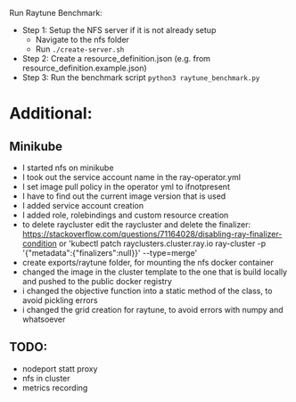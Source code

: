 Run Raytune Benchmark:
- Step 1: Setup the NFS server if it is not already setup
  - Navigate to the nfs folder
  - Run ```./create-server.sh```
- Step 2: Create a resource_definition.json (e.g. from resource_definition.example.json)
- Step 3: Run the benchmark script ```python3 raytune_benchmark.py```


# Additional:
## Minikube
- I started nfs on minikube
- I took out the service account name in the ray-operator.yml
- I set image pull policy in the operator yml to ifnotpresent
- I have to find out the current image version that is used
- I added service account creation
- I added role, rolebindings and custom resource creation
- to delete raycluster edit the raycluster and delete the finalizer: https://stackoverflow.com/questions/71164028/disabling-ray-finalizer-condition or 'kubectl patch rayclusters.cluster.ray.io ray-cluster -p '{"metadata":{"finalizers":null}}' --type=merge'
- create exports/raytune folder, for mounting the nfs docker container
- changed the image in the cluster template to the one that is build locally and pushed to the public docker registry
- i changed the objective function into a static method of the class, to avoid pickling errors
- i changed the grid creation for raytune, to avoid errors with numpy and whatsoever


## TODO:

- nodeport statt proxy
- nfs in cluster
- metrics recording

